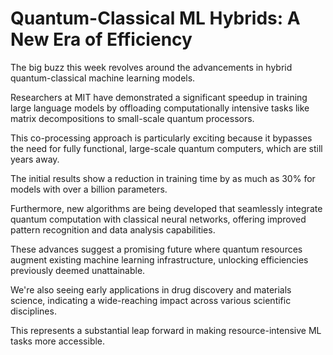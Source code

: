 # Quantum-Classical ML Hybrids: A New Era of Efficiency

The big buzz this week revolves around the advancements in hybrid quantum-classical machine learning models.

Researchers at MIT have demonstrated a significant speedup in training large language models by offloading computationally intensive tasks like matrix decompositions to small-scale quantum processors.

This co-processing approach is particularly exciting because it bypasses the need for fully functional, large-scale quantum computers, which are still years away.

The initial results show a reduction in training time by as much as 30% for models with over a billion parameters.

Furthermore, new algorithms are being developed that seamlessly integrate quantum computation with classical neural networks, offering improved pattern recognition and data analysis capabilities.

These advances suggest a promising future where quantum resources augment existing machine learning infrastructure, unlocking efficiencies previously deemed unattainable.

We're also seeing early applications in drug discovery and materials science, indicating a wide-reaching impact across various scientific disciplines.

This represents a substantial leap forward in making resource-intensive ML tasks more accessible.

